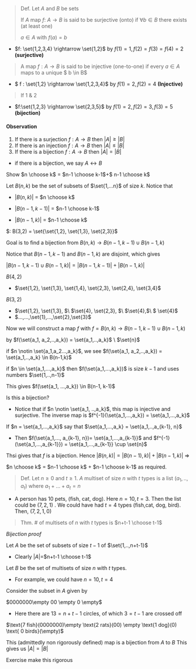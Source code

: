 > Def. Let $A$ and $B$ be sets 
>
> If $A$ map $f$: $A \rightarrow B$ is said to be surjective (onto) if $\forall b \in B$ there exists (at least one)
>
> $a \in A$ with $f(a) =b$ 

- $f: \set{1,2,3,4} \rightarrow \set{1,2}$ by  $f(1) =1, f(2) =f(3)=f(4)=2$ **(surjective)**

>A map $f: A \rightarrow B$ is said to be injective (one-to-one) if every $a\in A$ maps to a unique $ b \in B$

- $ f : \set{1,2} \rightarrow \set{1,2,3,4}$ by $f(1)=2, f(2) = 4$ **(Injective)**

> If 1 & 2 

- $f:\set{1,2,3} \rightarrow \set{2,3,5}$ by $f(1) = 2, f(2) = 3, f(3)=5$ **(bijection)**





#### Observation

1. If there is a surjection $f : A\rightarrow B$ then $|A| \geq |B|$
2. If there is an injection $f: A \rightarrow B$ then $|A| \leq |B|$
3. If there is a bijection $f: A \rightarrow B$ then $|A| = |B|$ 

- if there is a bijection, we say $A \longleftrightarrow B$



Show $n \choose k$ = $n-1 \choose k-1$+$ n-1 \choose k$



Let $B(n,k)$ be the set of subsets of $\set{1,...n}$ of size $k$. Notice that

- $|B(n,k)|$ = $n \choose k$ 

- $|B(n-1,k-1)|$ = $n-1 \choose k-1$ 

- $|B(n-1, k)|$ = $n-1 \choose k$

$: B(3,2) = \set{\set{1,2}, \set{1,3}, \set{2,3}}$

Goal is to find a bijection from $B(n,k) \rightarrow B(n-1,k-1) \cup B(n-1, k)$



Notice that $B(n-1, k-1)$ and $B(n-1, k)$ are disjoint, which gives

$|B(n-1, k-1) \cup B(n-1, k)| = |B(n-1, k-1)| + |B(n-1, k)|$



$B(4,2)$

- $\set{1,2}, \set{1,3}, \set{1,4}, \set{2,3}, \set{2,4}, \set{3,4}$

$B(3,2)$

- $\set{1,2}, \set{1,3}, $\ $\set{4}, \set{2,3}, $\ $\set{4},$\ $ \set{4}$
- $...,...,\set{1},...,\set{2},\set{3}$



Now we will construct a map $f$ with $f = B(n,k) \rightarrow B(n-1,k-1) \cup B(n-1,k)$

by $f(\set{a_1, a_2,..,a_k}) = \set{a_1,..,a_k}$ \ $\set{n}$

if $n \notin \set{a_1,a_2...,a_k}$, we see $f(\set{a_1, a_2,..,a_k}) = \set{a_1,..,a_k} \in B(n-1,k)$

if $n \in \set{a_1,...,a_k}$ then $f(\set{a_1,...,a_k})$ is size $k-1$ and uses numbers $\set{1,..,n-1}$



This gives $f(\set{a_1, ...,a_k}) \in B(n-1, k-1)$ 



Is this a bijection?

- Notice that if $n \notin \set{a_1, ..,a_k}$, this map is injective and surjective. The inverse map is $f^{-1}(\set{a_1,...,a_k}) = \set{a_1,...,a_k}$



If $n = \set{a_1,...,a_k}$ say that $\set{a_1,...,a_k} = \set{a_1,..,a_{k-1}, n}$

- Then $f(\set{a_1,..., a_{k-1}, n})= \set{a_1,...,a_{k-1}}$ and $f^{-1}(\set{a_1,...,a_{k-1}}) = \set{a_1,...,a_{k-1}} \cup \set{n}$



Thsi gives that $f$ is a bijection. Hence $|B(n,k) | = |B(n-1), k)| + |B(n-1,k)|$ =>

$n \choose k$ = $n-1 \choose k$ + $n-1 \choose k-1$ as required. 





> Def. Let $n \geq 0$ and $t \geq 1$. $A$ multiset of size $n$ with $t$ types is a list $(a_1,..,a_t)$ where $a_1+...+a_t=n$

- A person has $10$ pets, (fish, cat, dog). Here $n=10, t=3$. Then the list could be $(7,2,1)$ . We could have had $t=4$ types (fish,cat, dog, bird). Then, $(7,2,1,0)$



> Thm. # of multisets of $n$ with $t$ types is $n+t-1 \choose t-1$

*Bijection proof*

Let $A$ be the set of subsets of size $t-1$ of $\set{1,..,n+t-1}$

-  Clearly $|A|=$$n+t-1 \choose t-1$

Let $B$ be the set of multisets of size $n$ with $t$ types. 

- For example, we could have $n=10, t=4$ 



Consider the subset in $A$ given by

$0000000\empty 00 \empty 0 \empty$

- Here there are $13 =n+t-1$ circles, of which $3=t-1$ are crossed off

$\text{7 fish}(0000000)\empty \text{2 rats}(00) \empty \text{1 dog}(0) \text{ 0 birds}(\empty)$



This (admittedly non rigorously defined) map is a bijection from $A$ to $B$ This gives us $|A|=|B|$ 

Exercise make this rigorous